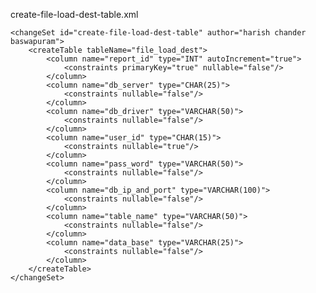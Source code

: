 create-file-load-dest-table.xml


<?xml version="1.0" encoding="UTF-8"?>
<databaseChangeLog
        xmlns="http://www.liquibase.org/xml/ns/dbchangelog"
        xmlns:xsi="http://www.w3.org/2001/XMLSchema-instance"
        xsi:schemaLocation="http://www.liquibase.org/xml/ns/dbchangelog
                        http://www.liquibase.org/xml/ns/dbchangelog/dbchangelog-3.8.xsd">

    <changeSet id="create-file-load-dest-table" author="harish chander baswapuram">
        <createTable tableName="file_load_dest">
            <column name="report_id" type="INT" autoIncrement="true">
                <constraints primaryKey="true" nullable="false"/>
            </column>
            <column name="db_server" type="CHAR(25)">
                <constraints nullable="false"/>
            </column>
            <column name="db_driver" type="VARCHAR(50)">
                <constraints nullable="false"/>
            </column>
            <column name="user_id" type="CHAR(15)">
                <constraints nullable="true"/>
            </column>
            <column name="pass_word" type="VARCHAR(50)">
                <constraints nullable="false"/>
            </column>
            <column name="db_ip_and_port" type="VARCHAR(100)">
                <constraints nullable="false"/>
            </column>
            <column name="table_name" type="VARCHAR(50)">
                <constraints nullable="false"/>
            </column>
            <column name="data_base" type="VARCHAR(25)">
                <constraints nullable="false"/>
            </column>
        </createTable>
    </changeSet>

</databaseChangeLog>
